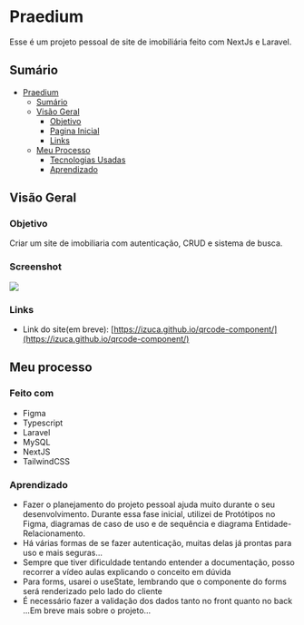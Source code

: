 # Praedium

Esse é um projeto pessoal de site de imobiliária feito com NextJs e Laravel. 

## Sumário 

- [Praedium](#praedium)
  - [Sumário](#sumario)
  - [Visão Geral](#visao-geral)
    - [Objetivo](#objetivo)
    - [Pagina Inicial](#pagina-inicial)
    - [Links](#links)
  - [Meu Processo](#meu-processo)
    - [Tecnologias Usadas](#tecnologias-usadas)
    - [Aprendizado](#aprendizado)
    <!-- - [Continued development](#continued-development) -->


## Visão Geral

### Objetivo
Criar um site de imobiliaria com autenticação, CRUD e sistema de busca.

### Screenshot

![](images/screenshot.png)

### Links


- Link do site(em breve): [https://izuca.github.io/qrcode-component/](https://izuca.github.io/qrcode-component/)

## Meu processo

### Feito com

- Figma
- Typescript
- Laravel
- MySQL
- NextJS
- TailwindCSS

### Aprendizado

- Fazer o planejamento do projeto pessoal ajuda muito durante o seu desenvolvimento. Durante essa fase inicial, utilizei de Protótipos no Figma, diagramas de caso de uso e de sequência e diagrama Entidade-Relacionamento.
- Há várias formas de se fazer autenticação, muitas delas já prontas para uso e mais seguras...
- Sempre que tiver dificuldade tentando entender a documentação, posso recorrer a vídeo aulas explicando o conceito em dúvida 
- Para forms, usarei o useState, lembrando que o componente do forms será renderizado pelo lado do cliente
- É necessário fazer a validação dos dados tanto no front quanto no back
...Em breve mais sobre o projeto...


<!--
    ```html
    <div class="flexbox-container">
        <div class="container">
          <img src="images/image-qr-code.png" alt="qrcode">
          <h1>Improve your front-end <br> skills by building projects</h1>
          <p>Scan the QR code to visit Frontend <br> Mentor and take your coding skills to <br> the next level</p>
        </div>
    ```
  - Then you can just apply the flexbox in css to centralize the contents:
    ```css
    .flexbox-container{
    display:flex;
    align-items: center;
    justify-content: center;
    flex-direction: column;
    }

    .attribution{
        text-align: center;
    }

    .container{
        align-content: center;
    }
    ```

### Continued development

After concluding this project, I noticed that I need to practice even more Flexbox in order to understand better it's concepts and applications. Also, I had a hard time trying to make the component to be vertically aligned, but after some hours researching on the internet and asking for help, I managed to make it work, although I didn't understand the solution very well:

```css
html, body, .aligner {
  height: 100%;
}
```

If you know a better way to centralize those elements or you did understand why I had to use that selectors above, please explain/show me (～￣▽￣)～
-->

